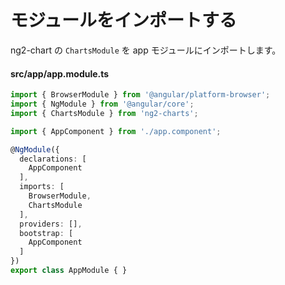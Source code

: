 # モジュールをインポートする

ng2-chart の `ChartsModule` を app モジュールにインポートします。

#### src/app/app.module.ts

```ts
import { BrowserModule } from '@angular/platform-browser';
import { NgModule } from '@angular/core';
import { ChartsModule } from 'ng2-charts';

import { AppComponent } from './app.component';

@NgModule({
  declarations: [
    AppComponent
  ],
  imports: [
    BrowserModule,
    ChartsModule
  ],
  providers: [],
  bootstrap: [
    AppComponent
  ]
})
export class AppModule { }
```
